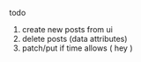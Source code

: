 todo

1. create new posts from ui
2. delete posts (data attributes)
3. patch/put if time allows ( hey )
